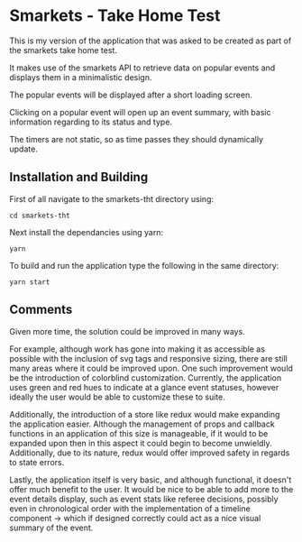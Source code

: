# Smarkets - Take Home Test
This is my version of the application that was asked to be created as part of the smarkets take home test.

It makes use of the smarkets API to retrieve data on popular events and displays them in a minimalistic design.

The popular events will be displayed after a short loading screen.

Clicking on a popular event will open up an event summary, with basic information regarding to its status and type.

The timers are not static, so as time passes they should dynamically update.

## Installation and Building
First of all navigate to the smarkets-tht directory using:

`cd smarkets-tht`

Next install the dependancies using yarn:

`yarn`

To build and run the application type the following in the same directory:

`yarn start`

## Comments
Given more time, the solution could be improved in many ways.

For example, although work has gone into making it as accessible as possible with the inclusion of svg tags and responsive sizing, there are still many areas where it could be improved upon. One such improvement would be the introduction of colorblind customization. Currently, the application uses green and red hues to indicate at a glance event statuses, however ideally the user would be able to customize these to suite.

Additionally, the introduction of a store like redux would make expanding the application easier.
Although the management of props and callback functions in an application of this size is manageable, if it would to be expanded upon then in this aspect it could begin to become unwieldly. Additionally, due to its nature, redux would offer improved safety in regards to state errors.

Lastly, the application itself is very basic, and although functional, it doesn't offer much benefit to the user.
It would be nice to be able to add more to the event details display, such as event stats like referee decisions, possibly even in chronological order with the implementation of a timeline component -> which if designed correctly could act as a nice visual summary of the event.